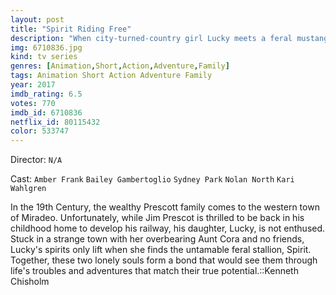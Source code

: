 ```yaml
---
layout: post
title: "Spirit Riding Free"
description: "When city-turned-country girl Lucky meets a feral mustang named Spirit, she feels an instant connection to the untamable horse. A courageous and natural-born leader, Lucky navigates this new world with her two new best friends, Pru and Abigail, by her side. The trio embark on thrilling adventures, find genuine friendship, and discover what it means to be free..."
img: 6710836.jpg
kind: tv series
genres: [Animation,Short,Action,Adventure,Family]
tags: Animation Short Action Adventure Family 
year: 2017
imdb_rating: 6.5
votes: 770
imdb_id: 6710836
netflix_id: 80115432
color: 533747
---
```

Director: `N/A`  

Cast: `Amber Frank` `Bailey Gambertoglio` `Sydney Park` `Nolan North` `Kari Wahlgren` 

In the 19th Century, the wealthy Prescott family comes to the western town of Miradeo. Unfortunately, while Jim Prescot is thrilled to be back in his childhood home to develop his railway, his daughter, Lucky, is not enthused. Stuck in a strange town with her overbearing Aunt Cora and no friends, Lucky's spirits only lift when she finds the untamable feral stallion, Spirit. Together, these two lonely souls form a bond that would see them through life's troubles and adventures that match their true potential.::Kenneth Chisholm